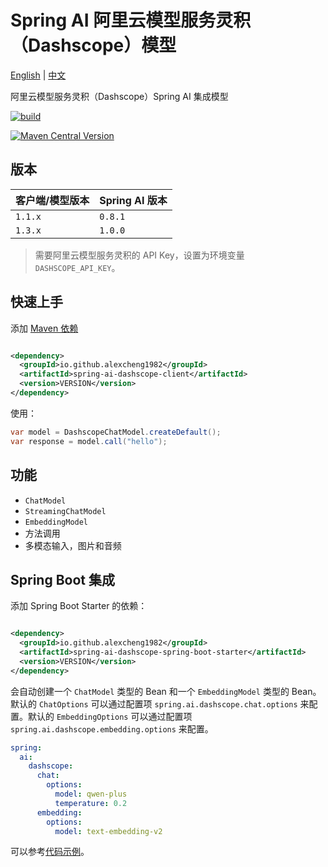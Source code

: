 # Spring AI 阿里云模型服务灵积（Dashscope）模型

[English](./README.md) | [中文](./README_zh_CN.md)

阿里云模型服务灵积（Dashscope）Spring AI 集成模型

[![build](https://github.com/JavaAIDev/spring-ai-dashscope-client/actions/workflows/build.yaml/badge.svg)](https://github.com/JavaAIDev/spring-ai-dashscope-client/actions/workflows/build.yaml)

[![Maven Central Version](https://img.shields.io/maven-central/v/io.github.alexcheng1982/spring-ai-dashscope-client)](https://central.sonatype.com/artifact/io.github.alexcheng1982/spring-ai-dashscope-client)

## 版本

| 客户端/模型版本 | Spring AI 版本 |
|----------|--------------|
| `1.1.x`  | `0.8.1`      |
| `1.3.x`  | `1.0.0`      |

> 需要阿里云模型服务灵积的 API Key，设置为环境变量 `DASHSCOPE_API_KEY`。

## 快速上手

添加 [Maven 依赖](https://central.sonatype.com/artifact/io.github.alexcheng1982/spring-ai-dashscope-client)

```xml

<dependency>
  <groupId>io.github.alexcheng1982</groupId>
  <artifactId>spring-ai-dashscope-client</artifactId>
  <version>VERSION</version>
</dependency>
```

使用：

```java
var model = DashscopeChatModel.createDefault();
var response = model.call("hello");
```

## 功能

* `ChatModel`
* `StreamingChatModel`
* `EmbeddingModel`
* 方法调用
* 多模态输入，图片和音频

## Spring Boot 集成

添加 Spring Boot Starter 的依赖：

```xml

<dependency>
  <groupId>io.github.alexcheng1982</groupId>
  <artifactId>spring-ai-dashscope-spring-boot-starter</artifactId>
  <version>VERSION</version>
</dependency>
```

会自动创建一个 `ChatModel` 类型的 Bean 和一个 `EmbeddingModel` 类型的
Bean。默认的 `ChatOptions`
可以通过配置项 `spring.ai.dashscope.chat.options`
来配置。默认的 `EmbeddingOptions`
可以通过配置项 `spring.ai.dashscope.embedding.options` 来配置。

```yaml
spring:
  ai:
    dashscope:
      chat:
        options:
          model: qwen-plus
          temperature: 0.2
      embedding:
        options:
          model: text-embedding-v2
```

可以参考[代码示例](./example)。